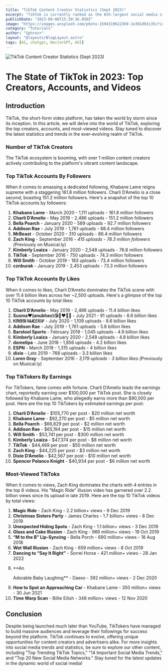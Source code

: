```yaml
---
title: "TikTok Content Creator Statistics (Sept 2023)"
excerpt: "TikTok is currently ranked as the 6th-largest social media site"
publishDate: "2023-09-06T15:39:36.050Z"
image: "https://images.unsplash.com/photo-1594319622369-1e381d83c35c?ixlib=rb-4.0.3&ixid=M3wxMjA3fDB8MHxwaG90by1wYWdlfHx8fGVufDB8fHx8fA%3D%3D&auto=format&fit=crop&w=1470&q=80"
category: "Tutorials"
author: "Sphrex+"
layout: "@layouts/BlogLayout.astro"
tags: [AI, chatgpt, NectarGPT, AGI]
---
```


<img src="https://images.unsplash.com/photo-1594319622369-1e381d83c35c?ixlib=rb-4.0.3&ixid=M3wxMjA3fDB8MHxwaG90by1wYWdlfHx8fGVufDB8fHx8fA%3D%3D&auto=format&fit=crop&w=1470&q=80" alt="TikTok Content Creator Statistics (Sept 2023)" />

<h1 id="the-state-of-tiktok-in-2023-top-creators-accounts-and-videos">The State of TikTok in 2023: Top Creators, Accounts, and Videos</h1>
<h2 id="introduction">Introduction</h2>
<p>TikTok, the short-form video platform, has taken the world by storm since its inception. In this article, we will delve into the world of TikTok, exploring the top creators, accounts, and most-viewed videos. Stay tuned to discover the latest statistics and trends in the ever-evolving realm of TikTok.</p>
<h3 id="number-of-tiktok-creators">Number of TikTok Creators</h3>
<p>The TikTok ecosystem is booming, with over 1 million content creators actively contributing to the platform&#39;s vibrant content landscape.</p>
<h3 id="top-tiktok-accounts-by-followers">Top TikTok Accounts By Followers</h3>
<p>When it comes to amassing a dedicated following, Khabane Lame reigns supreme with a staggering 161.8 million followers. Charli D’Amelio is a close second, boasting 151.2 million followers. Here&#39;s a snapshot of the top 10 TikTok accounts by followers:</p>
<ol>
<li><strong>Khabane Lame</strong> - March 2020 - 1,111 uploads - 161.8 million followers</li>
<li><strong>Charli D’Amelio</strong> - May 2019 - 2,486 uploads - 151.2 million followers</li>
<li><strong>Bella Poarch</strong> - January 2020 - 589 uploads - 92.7 million followers</li>
<li><strong>Addison Rae</strong> - July 2019 - 1,761 uploads - 88.4 million followers</li>
<li><strong>MrBeast</strong> - October 2020 - 310 uploads - 86.4 million followers</li>
<li><strong>Zach King</strong> - September 2016<em> - 415 uploads - 78.3 million followers (</em>Previously on Musical.ly)</li>
<li><strong>Kimberly Loaiza</strong> - January 2020 - 2,548 uploads - 76.8 million followers</li>
<li><strong>TikTok</strong> - September 2016 - 750 uploads - 74.3 million followers</li>
<li><strong>Will Smith</strong> - October 2019 - 183 uploads - 73.4 million followers</li>
<li><strong>cznburak</strong> - January 2019 - 2,453 uploads - 73.3 million followers</li>
</ol>
<h3 id="top-tiktok-accounts-by-likes">Top TikTok Accounts By Likes</h3>
<p>When it comes to likes, Charli D’Amelio dominates the TikTok scene with over 11.4 billion likes across her ~2,500 uploads. Here&#39;s a glimpse of the top 10 TikTok accounts by total likes:</p>
<ol>
<li><strong>Charli D’Amelio</strong> - May 2019 - 2,486 uploads - 11.4 billion likes</li>
<li><strong>Susma❤️(anubhav)😘👩‍❤️‍💋‍👨</strong> - July 2021 - 91 uploads - 8.6 billion likes</li>
<li><strong>ᏦᏒᎥᏕᏕᎥ ᎷᏗᏝᏝᎧᎩ</strong> - July 2020 - 1,109 uploads - 8.6 billion likes</li>
<li><strong>Addison Rae</strong> - July 2019 - 1,761 uploads - 5.8 billion likes</li>
<li><strong>Barstool Sports</strong> - February 2019 - 1,045 uploads - 4.9 billion likes</li>
<li><strong>Kimberly Loaiza</strong> - January 2020 - 2,548 uploads - 4.8 billion likes</li>
<li><strong>domelipa</strong> - June 2018 - 1,856 uploads - 4.2 billion likes</li>
<li><strong>ESPN</strong> - March 2019 - 1,315 uploads - 4 billion likes</li>
<li><strong>dixie</strong> - Late 2019 - 768 uploads - 3.3 billion likes</li>
<li><strong>Loren Gray</strong> - September 2016<em> - 3,179 uploads - 3 billion likes (</em>Previously on Musical.ly)</li>
</ol>
<h3 id="top-tiktokers-by-earnings">Top TikTokers By Earnings</h3>
<p>For TikTokers, fame comes with fortune. Charli D’Amelio leads the earnings chart, reportedly earning over $100,000 per TikTok post. She is closely followed by Khabane Lame, who allegedly earns more than $90,000 per post. Here are the top 10 TikTokers by estimated earnings per post:</p>
<ol>
<li><strong>Charli D’Amelio</strong> - $105,770 per post - $20 million net worth</li>
<li><strong>Khabane Lame</strong> - $92,270 per post - $5 million net worth</li>
<li><strong>Bella Poarch</strong> - $66,829 per post - $2 million net worth</li>
<li><strong>Addison Rae</strong> - $65,194 per post - $15 million net worth</li>
<li><strong>Will Smith</strong> - $53,741 per post - $300 million net worth</li>
<li><strong>Kimberly Loaiza</strong> - $47,374 per post - $8 million net worth</li>
<li><strong>TikTok</strong> - $44,469 per post - $50 million net worth</li>
<li><strong>Zach King</strong> - $44,225 per post - $3 million net worth</li>
<li><strong>Dixie D’Amelio</strong> - $42,567 per post - $10 million net worth</li>
<li><strong>Spencer Polanco Knight</strong> - $40,934 per post - $6 million net worth</li>
</ol>
<h3 id="most-viewed-tiktoks">Most-Viewed TikToks</h3>
<p>When it comes to views, Zach King dominates the charts with 4 entries in the top 6 videos. His &quot;Magic Ride&quot; illusion video has garnered over 2.2 billion views since its upload in late 2019. Here are the top 10 TikTok videos by total views:</p>
<ol>
<li><strong>Magic Ride</strong> - Zach King - 2.2 billion+ views - 9 Dec 2019</li>
<li><strong>Christmas Sisters Party</strong> - James Charles - 1.7 billion+ views - 8 Dec 2019</li>
<li><strong>Unexpected Hiding Spots</strong> - Zach King - 1.1 billion+ views - 3 Dec 2019</li>
<li><strong>Glass and Cake Illusion</strong> - Zach King - 966 million+ views - 19 Oct 2019</li>
<li><strong>“M to the B” Lip-Syncing</strong> - Bella Porch - 690 million+ views - 18 Aug 2018</li>
<li><strong>Wet Wall Illusion</strong> - Zach King - 659 million+ views - 8 Oct 2019</li>
<li><strong>Dancing to “Say It Right”</strong> - Sorrel Horse - 421 million+ views - 28 Jan 2022</li>
<li><p>**An</p>
<p>Adorable Baby Laughing** - Daexo - 392 million+ views - 2 Dec 2020</p>
</li>
<li><strong>How to Spot an Approaching Car</strong> - Khabane Lame - 350 million+ views - 30 Jun 2021</li>
<li><strong>Time Warp Scan</strong> - Billie Eilish - 348 million+ views - 12 Nov 2020</li>
</ol>
<h2 id="conclusion">Conclusion</h2>
<p>Despite being launched much later than YouTube, TikTokers have managed to build massive audiences and leverage their followings for success beyond the platform. TikTok continues to evolve, offering unique opportunities for content creators and advertisers alike. For more insights into social media trends and statistics, be sure to explore our other content, including &quot;Top Trending TikTok Topics,&quot; &quot;14 Important Social Media Trends,&quot; and &quot;Top 20 New Social Media Networks.&quot; Stay tuned for the latest updates in the dynamic world of social media!</p>
